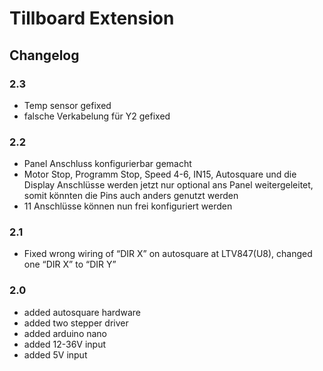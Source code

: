 # Tillboard Extension
## Changelog
### 2.3
* Temp sensor gefixed
* falsche Verkabelung für Y2 gefixed
 
### 2.2
* Panel Anschluss konfigurierbar gemacht
* Motor Stop, Programm Stop, Speed 4-6, IN15, Autosquare und die Display Anschlüsse werden jetzt nur optional ans Panel weitergeleitet, somit könnten die Pins auch anders genutzt werden
* 11 Anschlüsse können nun frei konfiguriert werden
  
### 2.1
* Fixed wrong wiring of “DIR X” on autosquare at LTV847(U8), changed one “DIR X” to “DIR Y”
  
### 2.0
* added autosquare hardware
* added two stepper driver
* added arduino nano
* added 12-36V input
* added 5V input
